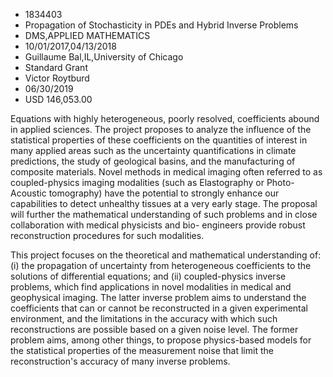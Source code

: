 
* 1834403
* Propagation of Stochasticity in PDEs and Hybrid Inverse Problems
* DMS,APPLIED MATHEMATICS
* 10/01/2017,04/13/2018
* Guillaume Bal,IL,University of Chicago
* Standard Grant
* Victor Roytburd
* 06/30/2019
* USD 146,053.00

Equations with highly heterogeneous, poorly resolved, coefficients abound in
applied sciences. The project proposes to analyze the influence of the
statistical properties of these coefficients on the quantities of interest in
many applied areas such as the uncertainty quantifications in climate
predictions, the study of geological basins, and the manufacturing of composite
materials. Novel methods in medical imaging often referred to as coupled-physics
imaging modalities (such as Elastography or Photo-Acoustic tomography) have the
potential to strongly enhance our capabilities to detect unhealthy tissues at a
very early stage. The proposal will further the mathematical understanding of
such problems and in close collaboration with medical physicists and bio-
engineers provide robust reconstruction procedures for such modalities.

This project focuses on the theoretical and mathematical understanding of: (i)
the propagation of uncertainty from heterogeneous coefficients to the solutions
of differential equations; and (ii) coupled-physics inverse problems, which find
applications in novel modalities in medical and geophysical imaging. The latter
inverse problem aims to understand the coefficients that can or cannot be
reconstructed in a given experimental environment, and the limitations in the
accuracy with which such reconstructions are possible based on a given noise
level. The former problem aims, among other things, to propose physics-based
models for the statistical properties of the measurement noise that limit the
reconstruction's accuracy of many inverse problems.
